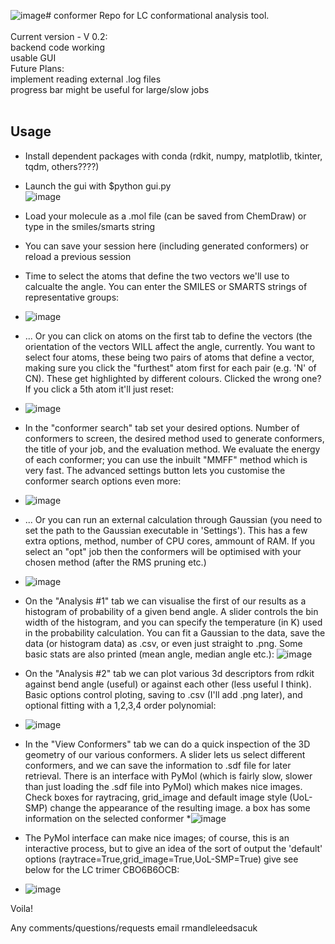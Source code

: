 ![image](https://github.com/RichardMandle/conformer/assets/101199234/f3f93b59-ba1c-43b6-9bca-8e42b25973c3)# conformer
Repo for LC conformational analysis tool.
<br><br>
Current version - V 0.2:<br> backend code working <br> usable GUI <br>
Future Plans:
<br> implement reading external .log files
<br> progress bar might be useful for large/slow jobs
<br><br>
## Usage
* Install dependent packages with conda (rdkit, numpy, matplotlib, tkinter, tqdm, others????) <br>
* Launch the gui with $python gui.py <br>
![image](https://github.com/RichardMandle/conformer/assets/101199234/60019c39-1fda-4d30-9aca-585cdaa89a9e)
* Load your molecule as a .mol file (can be saved from ChemDraw) or type in the smiles/smarts string <br>
* You can save your session here (including generated conformers) or reload a previous session <br>
* Time to select the atoms that define the two vectors we'll use to calcualte the angle. You can enter the SMILES or SMARTS strings of representative groups:<br>
* ![image](https://github.com/RichardMandle/conformer/assets/101199234/78074ac2-32fc-4a0d-97dc-b3b650078dc8)

* ... Or you can click on atoms on the first tab to define the vectors (the orientation of the vectors WILL affect the angle, currently. You want to select four atoms, these being two pairs of atoms that define a vector, making sure you click the "furthest" atom first for each pair (e.g. 'N' of CN). These get highlighted by different colours. Clicked the wrong one? If you click a 5th atom it'll just reset:
* ![image](https://github.com/RichardMandle/conformer/assets/101199234/ec2a0521-ae0f-42fa-812c-7c4d49b20e80)
* In the "conformer search" tab set your desired options. Number of conformers to screen, the desired method used to generate conformers, the title of your job, and the evaluation method. We evaluate the energy of each conformer; you can use the inbuilt "MMFF" method which is very fast. The advanced settings button lets you customise the conformer search options even more:
* ![image](https://github.com/RichardMandle/conformer/assets/101199234/269a83f8-c337-489d-832b-901f3a162854)
* ... Or you can run an external calculation through Gaussian (you need to set the path to the Gaussian executable in 'Settings'). This has a few extra options, method, number of CPU cores, ammount of RAM. If you select an "opt" job then the conformers will be optimised with your chosen method (after the RMS pruning etc.)
* ![image](https://github.com/RichardMandle/conformer/assets/101199234/7874985f-c73e-4313-816b-629c05f9cfa7)
* On the "Analysis #1" tab we can visualise the first of our results as a histogram of probability of a given bend angle. A slider controls the bin width of the histogram, and you can specify the temperature (in K) used in the probability calculation. You can fit a Gaussian to the data, save the data (or histogram data) as .csv, or even just straight to .png. Some basic stats are also printed (mean angle, median angle etc.):
![image](https://github.com/RichardMandle/conformer/assets/101199234/6039b39b-a79a-47e3-87b5-0ed551c3ea6c)
* On the "Analysis #2" tab we can plot various 3d descriptors from rdkit against bend angle (useful) or against each other (less useful I think). Basic options control ploting, saving to .csv (I'll add .png later), and optional fitting with a 1,2,3,4 order polynomial:
* ![image](https://github.com/RichardMandle/conformer/assets/101199234/9df0db9a-c73e-4673-82bf-d6575c55846c)
* In the "View Conformers" tab we can do a quick inspection of the 3D geometry of our various conformers. A slider lets us select different conformers, and we can save the information to .sdf file for later retrieval. There is an interface with PyMol (which is fairly slow, slower than just loading the .sdf file into PyMol) which makes nice images. Check boxes for raytracing, grid_image and default image style (UoL-SMP) change the appearance of the resulting image. a box has some information on the selected conformer
*![image](https://github.com/RichardMandle/conformer/assets/101199234/a49a0959-666c-4f8f-a86b-ac6a8e53238a)
* The PyMol interface can make nice images; of course, this is an interactive process, but to give an idea of the sort of output the 'default' options (raytrace=True,grid_image=True,UoL-SMP=True) give see below for the LC trimer CBO6B6OCB:
* ![image](https://github.com/RichardMandle/conformer/assets/101199234/e28d11ce-0466-46ed-bbd9-a7823529e810)

Voila!

Any comments/questions/requests email r<dot>mandle<at>leeds<dot>ac<dot>uk



